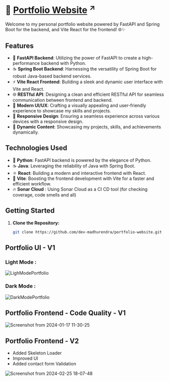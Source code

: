 # 🚀 [Portfolio Website](https://dev-madhurendra.vercel.app) <sup>↗️</sup>

Welcome to my personal portfolio website powered by FastAPI and Spring Boot for the backend, and Vite React for the frontend! 🌐✨

## Features

- 🚄 **FastAPI Backend**: Utilizing the power of FastAPI to create a high-performance backend with Python.
- ☕ **Spring Boot Backend**: Harnessing the versatility of Spring Boot for robust Java-based backend services.
- ⚡ **Vite React Frontend**: Building a sleek and dynamic user interface with Vite and React.
- 🌐 **RESTful API**: Designing a clean and efficient RESTful API for seamless communication between frontend and backend.
- 🎨 **Modern UI/UX**: Crafting a visually appealing and user-friendly experience to showcase my skills and projects.
- 📱 **Responsive Design**: Ensuring a seamless experience across various devices with a responsive design.
- 🌟 **Dynamic Content**: Showcasing my projects, skills, and achievements dynamically.

## Technologies Used

- 🐍 **Python**: FastAPI backend is powered by the elegance of Python.
- ☕ **Java**: Leveraging the reliability of Java with Spring Boot.
- ⚛️ **React**: Building a modern and interactive frontend with React.
- 🚀 **Vite**: Boosting the frontend development with Vite for a faster and efficient workflow.
- 🔥 **Sonar Cloud** : Using Sonar Cloud as a CI CD tool (for checking coverage, code smells and all)

## Getting Started

1. **Clone the Repository:**
   ```bash
   git clone https://github.com/dev-madhurendra/portfolio-website.git

## Portfolio UI - V1

### Light Mode :
![LighModePortfolio](https://github.com/dev-madhurendra/portfolio-website/assets/68775519/47c0034e-9f09-4797-9e2a-6656d5e46f18)

### Dark Mode :
![DarkModePortfolio](https://github.com/dev-madhurendra/portfolio-website/assets/68775519/b71f4a5c-93bb-4f2f-8ee3-abf21118d5ee)

## Portfolio Frontend - Code Quality - V1
![Screenshot from 2024-01-17 11-30-25](https://github.com/dev-madhurendra/portfolio-website/assets/68775519/fd85a336-122e-41e9-8de0-966ddaad7b9c)

## Portfolio Frontend - V2
- Added Skeleton Loader
- Improved UI
- Added contact form Validation

![Screenshot from 2024-02-25 18-07-48](https://github.com/dev-madhurendra/portfolio-website/assets/68775519/56f49e66-b34c-4a07-af29-cd23ca722f3d)


